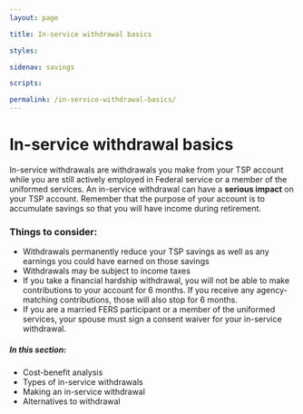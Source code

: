 ```yaml
---
layout: page

title: In-service withdrawal basics

styles:

sidenav: savings

scripts:

permalink: /in-service-withdrawal-basics/
---
```


# In-service withdrawal basics

In-service withdrawals are withdrawals you make from your TSP account while you are still actively employed in Federal service or a member of the uniformed services. An in-service withdrawal can have a __serious impact__ on your TSP account. Remember that the purpose of your account is to accumulate savings so that you will have income during retirement.

### Things to consider:

+ Withdrawals permanently reduce your TSP savings as well as any earnings you could have earned on those savings
+ Withdrawals may be subject to income taxes
+ If you take a financial hardship withdrawal, you will not be able to make contributions to your account for 6 months. If you receive any agency-matching contributions, those will also stop for 6 months.
+ If you are a married FERS participant or a member of the uniformed services, your spouse must sign a consent waiver for your in-service withdrawal.

##### In this section:

+ Cost-benefit analysis
+ Types of in-service withdrawals
+ Making an in-service withdrawal
+ Alternatives to withdrawal

<!-- CONTENT END -->
